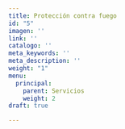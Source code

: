 ```yaml
---
title: Protección contra fuego
id: "5"
imagen: ''
link: ''
catalogo: ''
meta_keywords: ''
meta_description: ''
weight: "1"
menu:
  principal:
    parent: Servicios
    weight: 2
draft: true

---
```

